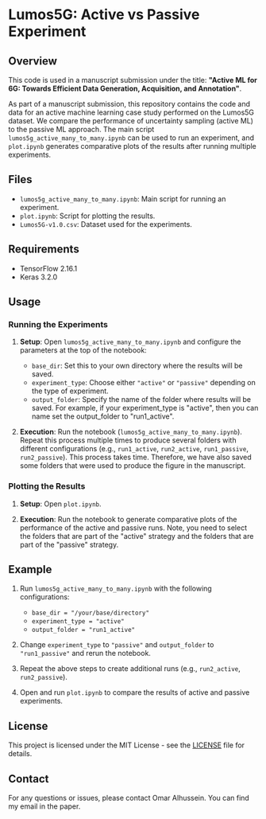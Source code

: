 # Lumos5G: Active vs Passive Experiment

## Overview

This code is used in a manuscript submission under the title: **"Active ML for 6G: Towards Efficient Data Generation, Acquisition, and Annotation"**.

As part of a manuscript submission, this repository contains the code and data for an active machine learning case study performed on the Lumos5G dataset. We compare the performance of uncertainty sampling (active ML) to the passive ML approach. The main script `lumos5g_active_many_to_many.ipynb` can be used to run an experiment, and `plot.ipynb` generates comparative plots of the results after running multiple experiments.

## Files

- `lumos5g_active_many_to_many.ipynb`: Main script for running an experiment.
- `plot.ipynb`: Script for plotting the results.
- `Lumos5G-v1.0.csv`: Dataset used for the experiments.

## Requirements

- TensorFlow 2.16.1
- Keras 3.2.0

## Usage

### Running the Experiments

1. **Setup**: Open `lumos5g_active_many_to_many.ipynb` and configure the parameters at the top of the notebook:
   - `base_dir`: Set this to your own directory where the results will be saved.
   - `experiment_type`: Choose either `"active"` or `"passive"` depending on the type of experiment.
   - `output_folder`: Specify the name of the folder where results will be saved. For example, if your experiment_type is "active", then you can name set the output_folder to "run1_active".

2. **Execution**: Run the notebook (`lumos5g_active_many_to_many.ipynb`). Repeat this process multiple times to produce several folders with different configurations (e.g., `run1_active`, `run2_active`, `run1_passive`, `run2_passive`). This process takes time. Therefore, we have also saved some folders that were used to produce the figure in the manuscript.


### Plotting the Results

1. **Setup**: Open `plot.ipynb`.

2. **Execution**: Run the notebook to generate comparative plots of the performance of the active and passive runs. Note, you need to select the folders that are part of the "active" strategy and the folders that are part of the "passive" strategy.

## Example

1. Run `lumos5g_active_many_to_many.ipynb` with the following configurations:
   - `base_dir = "/your/base/directory"`
   - `experiment_type = "active"`
   - `output_folder = "run1_active"`
   
2. Change `experiment_type` to `"passive"` and `output_folder` to `"run1_passive"` and rerun the notebook.

3. Repeat the above steps to create additional runs (e.g., `run2_active`, `run2_passive`).

4. Open and run `plot.ipynb` to compare the results of active and passive experiments.

## License

This project is licensed under the MIT License - see the [LICENSE](LICENSE) file for details.

## Contact

For any questions or issues, please contact Omar Alhussein. You can find my email in the paper.
